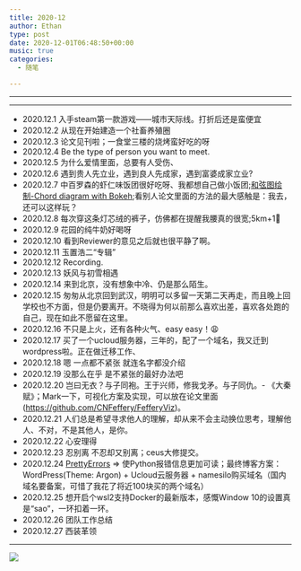 ```yaml
---
title: 2020-12
author: Ethan
type: post
date: 2020-12-01T06:48:50+00:00      
music: true  
categories:
  - 随笔

---
```

> 


<!--more-->

***

<meting-js
	server="netease"
	type="song"
	id="1455200688">
</meting-js>

---

- 2020.12.1 入手steam第一款游戏——城市天际线。打折后还是蛮便宜
- 2020.12.2 从现在开始建造一个社畜养殖圈
- 2020.12.3 论文见刊啦；一食堂三楼的烧烤蛮好吃的呀
- 2020.12.4 Be the type of person you want to meet.
- 2020.12.5 为什么爱情里面，总要有人受伤、
- 2020.12.6 遇到贵人先立业，遇到良人先成家，遇到富婆成家立业?
- 2020.12.7 中百罗森的虾仁味饭团很好吃呀、我都想自己做小饭团;[和弦图绘制-Chord diagram with Bokeh](https://python-graph-gallery.com/231-chord-diagram-with-bokeh/);看别人论文里面的方法的最大感触是：我去，还可以这样玩？
- 2020.12.8 每次穿这条灯芯绒的裤子，仿佛都在提醒我腰真的很宽;5km+1:running:
- 2020.12.9 花园的纯牛奶好喝呀
- 2020.12.10 看到Reviewer的意见之后就也很平静了啊。
- 2020.12.11 玉置浩二“专辑”
- 2020.12.12 Recording.
- 2020.12.13 妖风与初雪相遇
- 2020.12.14 来到北京，没有想象中冷、仍是那么陌生。
- 2020.12.15 匆匆从北京回到武汉，明明可以多留一天第二天再走，而且晚上回学校也不方面，但是仍要离开。不晓得为何以前那么喜欢出差，喜欢各处跑的自己，现在如此不愿留在这里。
- 2020.12.16 不只是上火，还有各种火气、easy easy！:weary:
- 2020.12.17 买了一个ucloud服务器，三年的，配了一个域名，我又迁到wordpress啦。正在做迁移工作、
- 2020.12.18 嗯 一点都不紧张 就连名字都没介绍
- 2020.12.19 没那么在乎 是不紧张的最好办法吧
- 2020.12.20 岂曰无衣？与子同袍。王于兴师，修我戈矛。与子同仇。- 《大秦赋》；Mark一下，可视化方案及实现，可以放在论文里面(https://github.com/CNFeffery/FefferyViz)。
- 2020.12.21 人们总是希望寻求他人的理解，却从来不会主动换位思考，理解他人、不对，不是其他人，是你。
- 2020.12.22 心安理得
- 2020.12.23 忍别离 不忍却又别离；ceus大修提交。
- 2020.12.24 [PrettyErrors](https://github.com/onelivesleft/PrettyErrors) => 使Python报错信息更加可读；最终博客方案：WordPress(Theme: Argon) + Ucloud云服务器 + namesilo购买域名（国内域名要备案，可惜了我花了将近100块买的两个域名）
- 2020.12.25 想开启个wsl2支持Docker的最新版本，感慨Window 10的设置真是“sao”，一环扣着一环。
- 2020.12.26 团队工作总结
- 2020.12.27 西装革领



***
<!-- 插入图片 -->
![](https://cdn.jsdelivr.net/gh/xunhs/image_host@master/PicX/2020-12-84a384-Ag.jpg)